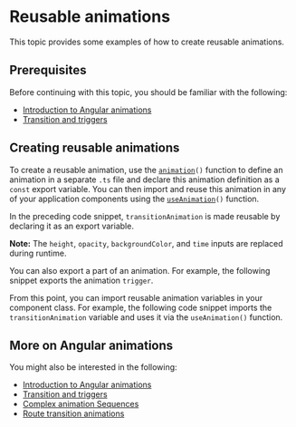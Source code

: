# Reusable animations

This topic provides some examples of how to create reusable animations.

## Prerequisites

Before continuing with this topic, you should be familiar with the following:

* [Introduction to Angular animations](guide/animations)
* [Transition and triggers](guide/transition-and-triggers)

## Creating reusable animations

To create a reusable animation, use the <code><a href="api/animations/animation" class="code-anchor">animation</a>()</code> function to define an animation in a separate `.ts` file and declare this animation definition as a `const` export variable. You can then import and reuse this animation in any of your application components using the <code><a href="api/animations/useAnimation" class="code-anchor">useAnimation</a>()</code> function.

<code-example path="animations/src/app/animations.1.ts" header="src/app/animations.ts" region="animation-const" language="typescript"></code-example>

In the preceding code snippet, `transitionAnimation` is made reusable by declaring it as an export variable.

<div class="alert is-helpful">

**Note:** The `height`, `opacity`, `backgroundColor`, and `time` inputs are replaced during runtime.
</div>

You can also export a part of an animation. For example, the following snippet exports the animation `trigger`.

<code-example path="animations/src/app/animations.1.ts" header="src/app/animations.1.ts" region="trigger-const" language="typescript"></code-example>

From this point, you can import reusable animation variables in your component class. For example, the following code snippet imports the `transitionAnimation` variable and uses it via the `useAnimation()` function.

<code-example path="animations/src/app/open-close.component.3.ts" header="src/app/open-close.component.ts" region="reusable" language="typescript"></code-example>

## More on Angular animations

You might also be interested in the following:

* [Introduction to Angular animations](guide/animations)
* [Transition and triggers](guide/transition-and-triggers)
* [Complex animation Sequences](guide/complex-animation-sequences)
* [Route transition animations](guide/route-animations)
